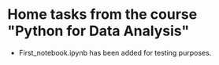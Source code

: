 # Home tasks from the course "Python for Data Analysis"

- First_notebook.ipynb has been added for testing purposes.

